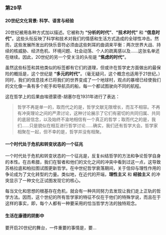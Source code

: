 ### 第29早

#### 20世纪文化背景: 科学、语言与经验

20世纪被用各种方式加以描述。它被称为 **“分析的时代”**、**“技术时代”** 和 **“信息时代”**。这些头衔反映了科学和技术对我们的情感和生活方式造成的全球性冲击。然而，这些发展所发出的快乐音符必须由这些刺耳的曲调来平衡：两次世界大战、持续的核威胁、经济危机、环境问题、社会动荡、个人的疏离感以及……这张名单还在继续。因此，20世纪的另一个受关注的头衔是 **“焦虑的时代”**。

虽然这些标签和其他类似的标签都有它们的道理，但或许在哲学史方面做出的最保险的概括是，这个世纪是 **“多元的时代”**。（毫无疑问，这个概念也适用于21世纪。）同时，我们的信息技术已将我们的世界变成了一个地球村，观点的暴增已经使我们的文化像一条有多个舵手和导航员的船，每一个都试图驶向不同的航程。

这在哲学上的后果由埃德蒙德-胡塞尔在1931年进行了表达：

> 哲学不再是单一的，取而代之的是，哲学文献无限增长，而互不相容。不再有冲突理论之间的严肃讨论，这种讨论展示了它们有密切的共同归属、共同的底层信念，以及始终不渝地相信有一个真正的哲学；取而代之的是，我们……只是貌似在相互进行哲学讨论……确实，我们还有哲学大会。哲学家相聚在一起，但不幸的是，哲学并没有相聚。

#### 一个时代处于危机和转变状态的一个征兆

一个时代处于危机和转变状态的一个征兆是，反复纠结哲学的方法和争论哲学自身的本性。在古希腊，我们在智者和他们的文化之间的冲突中看到过这一点，这导致苏格拉底和柏拉图试图更新哲学。在中世纪哲学衰落期间，关于信仰与理性作用的争论成为了文化转型的力量。类似地，在近代的开端，**理性主义** 和 **经验主义** 的冲突显示了一种文化正试图发现它的核心。

每当文化和思想的根基存在危机，就会有一种共同努力去发现让我们走上正轨的哲学方法。因而，这个世纪的所有哲学家的特征不仅在于他们的特殊学说，而且在于这样的事实，即，每个人都有一种要采用的恰当哲学方法的独特观念。

#### 生活在康德的阴影中

要开启20世纪的舞台，一件重要的事情是，要...